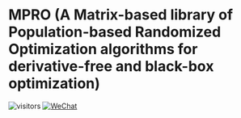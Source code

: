 # MPRO (A Matrix-based library of Population-based Randomized Optimization algorithms for derivative-free and black-box optimization)

![visitors](https://visitor-badge.laobi.icu/badge?page_id=Evolutionary-Intelligence.MPRO)
[![WeChat](https://img.shields.io/badge/WeChat-07C160?logo=wechat&logoColor=white)](https://github.com/Evolutionary-Intelligence/pypop-docs/blob/main/WeChat/WeChat-20251004.jpg)
